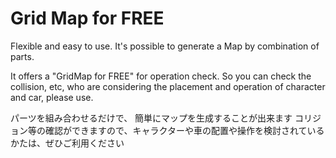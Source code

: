 # Grid Map for FREE
Flexible and easy to use.
It's possible to generate a Map by combination of parts.

It offers a "GridMap for FREE" for operation check.
So you can check the collision, etc, who are considering the placement and operation of character and car, please use.

パーツを組み合わせるだけで、 簡単にマップを生成することが出来ます
コリジョン等の確認ができますので、キャラクターや車の配置や操作を検討されているかたは、ぜひご利用ください
